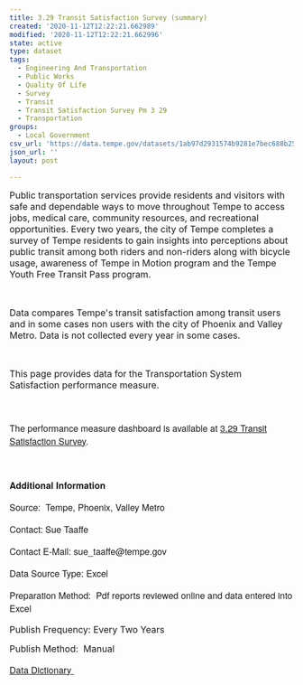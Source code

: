 ```yaml
---
title: 3.29 Transit Satisfaction Survey (summary)
created: '2020-11-12T12:22:21.662989'
modified: '2020-11-12T12:22:21.662996'
state: active
type: dataset
tags:
  - Engineering And Transportation
  - Public Works
  - Quality Of Life
  - Survey
  - Transit
  - Transit Satisfaction Survey Pm 3 29
  - Transportation
groups:
  - Local Government
csv_url: 'https://data.tempe.gov/datasets/1ab97d2931574b9281e7bec688b25d34_0.csv'
json_url: ''
layout: post

---
```

<p style=''><p style=''><font><span style='font-size:16px;'>Public transportation services provide residents and visitors with safe and dependable ways to move throughout Tempe to access jobs, medical care, community resources, and recreational opportunities. Every two years, the city of Tempe completes a survey of Tempe residents to gain insights into perceptions about public transit among both riders and non-riders along with bicycle usage, awareness of Tempe in Motion program and the Tempe Youth Free Transit Pass program.</span></font></p><p style=''><font><span style='font-size:16px;'><br /></span></font></p><p style=''><font><span style='font-size:16px;'>Data compares Tempe's transit satisfaction among transit users and in some cases non users with the city of Phoenix and Valley Metro. Data is not collected every year in some cases.</span><br /></font></p><p style=''><font><span style='font-size:16px;'><br /></span></font></p><p style=''><font><span style='font-size:16px;'>This page provides data for the Transportation System Satisfaction performance measure. </span></font></p></p><p style='font-family:&quot;Avenir Next W01&quot;, &quot;Avenir Next W00&quot;, &quot;Avenir Next&quot;, Avenir, &quot;Helvetica Neue&quot;, sans-serif; font-size:16px;'><br /></p><p style='font-family:&quot;Avenir Next W01&quot;, &quot;Avenir Next W00&quot;, &quot;Avenir Next&quot;, Avenir, &quot;Helvetica Neue&quot;, sans-serif; font-size:16px;'>The performance measure dashboard is available at <a href='https://quality-of-life-tempegov.hub.arcgis.com/pages/transportation-system-satisfaction' rel='nofollow ugc' target='_blank'>3.29 Transit Satisfaction Survey</a>.</p><p style='font-family:&quot;Avenir Next W01&quot;, &quot;Avenir Next W00&quot;, &quot;Avenir Next&quot;, Avenir, &quot;Helvetica Neue&quot;, sans-serif; font-size:16px;'><br /></p><p style='font-family:&quot;Avenir Next W01&quot;, &quot;Avenir Next W00&quot;, &quot;Avenir Next&quot;, Avenir, &quot;Helvetica Neue&quot;, sans-serif; font-size:16px;'><b>Additional Information</b></p><p style='font-family:&quot;Avenir Next W01&quot;, &quot;Avenir Next W00&quot;, &quot;Avenir Next&quot;, Avenir, &quot;Helvetica Neue&quot;, sans-serif; font-size:16px;'><font style='font-family:inherit;'>Source: <span style='font-family:inherit;'> </span></font><font style='font-family:inherit;'>Tempe, Phoenix, Valley Metro</font></p><p style='font-family:&quot;Avenir Next W01&quot;, &quot;Avenir Next W00&quot;, &quot;Avenir Next&quot;, Avenir, &quot;Helvetica Neue&quot;, sans-serif; font-size:16px;'>Contact: Sue Taaffe</p><p style='font-family:&quot;Avenir Next W01&quot;, &quot;Avenir Next W00&quot;, &quot;Avenir Next&quot;, Avenir, &quot;Helvetica Neue&quot;, sans-serif; font-size:16px;'>Contact E-Mail: sue_taaffe@tempe.gov</p><p style='font-family:&quot;Avenir Next W01&quot;, &quot;Avenir Next W00&quot;, &quot;Avenir Next&quot;, Avenir, &quot;Helvetica Neue&quot;, sans-serif; font-size:16px;'><font style='font-family:inherit;'>Data Source Type: </font><font style='font-family:inherit;'>Excel</font></p><p style='font-family:&quot;Avenir Next W01&quot;, &quot;Avenir Next W00&quot;, &quot;Avenir Next&quot;, Avenir, &quot;Helvetica Neue&quot;, sans-serif; font-size:16px;'><font style='font-family:inherit;'>Preparation Method:  Pdf reports reviewed online and data entered into Excel</font></p><p style=''><font style='font-family:inherit; font-size:16px;'>Publish Frequency: </font><font><span style='font-size:16px;'>Every Two Years</span></font></p><p style=''><font style='font-family:inherit; font-size:16px;'>Publish Method: <span style='font-family:inherit;'> </span></font><font><span style='font-size:16px;'>Manual</span></font></p><p style='font-family:&quot;Avenir Next W01&quot;, &quot;Avenir Next W00&quot;, &quot;Avenir Next&quot;, Avenir, &quot;Helvetica Neue&quot;, sans-serif; font-size:16px;'><a href='https://gis.tempe.gov/design/data-dictionary/3.29%20Transit%20Satisfaction%20Survey%20(summary)/' rel='nofollow ugc' target='_blank'>Data Dictionary </a><br /></p>
